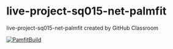 # live-project-sq015-net-palmfit
live-project-sq015-net-palmfit created by GitHub Classroom

[![PamfitBuild](https://github.com/decadevs/live-project-sq015-net-palmfit/actions/workflows/dotnet.yml/badge.svg?branch=develop)](https://github.com/decadevs/live-project-sq015-net-palmfit/actions/workflows/dotnet.yml)
